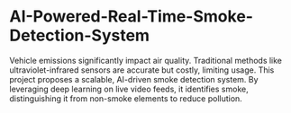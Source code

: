 # AI-Powered-Real-Time-Smoke-Detection-System
Vehicle emissions significantly impact air quality. Traditional methods like ultraviolet-infrared sensors are accurate but costly, limiting usage. This project proposes a scalable, AI-driven smoke detection system. By leveraging deep learning on live video feeds, it identifies smoke, distinguishing it from non-smoke elements to reduce pollution.
